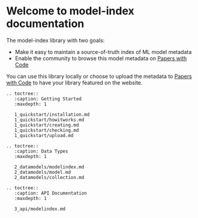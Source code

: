 # Welcome to model-index documentation

The model-index library with two goals:
- Make it easy to maintain a source-of-truth index of ML model metadata 
- Enable the community to browse this model metadata on [Papers with Code](https://paperswithcode.com/) 

You can use this library locally or choose to upload the metadata to [Papers with Code](https://paperswithcode.com)
to have your library featured on the website. 

```eval_rst
.. toctree::
   :caption: Getting Started
   :maxdepth: 1

   1_quickstart/installation.md
   1_quickstart/howitworks.md
   1_quickstart/creating.md
   1_quickstart/checking.md
   1_quickstart/upload.md
```

```eval_rst
.. toctree::
   :caption: Data Types
   :maxdepth: 1

   2_datamodels/modelindex.md
   2_datamodels/model.md
   2_datamodels/collection.md
```


```eval_rst
.. toctree::
   :caption: API Documentation
   :maxdepth: 1

   3_api/modelindex.md
```
